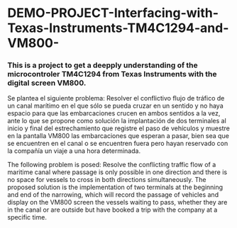 # DEMO-PROJECT-Interfacing-with-Texas-Instruments-TM4C1294-and-VM800-

### This is a project to get a deepply understanding of the microcontroler TM4C1294 from Texas Instruments with the digital screen VM800.

Se plantea el siguiente problema: Resolver el conflictivo flujo de tráfico de un canal marítimo en el que sólo se pueda cruzar en un sentido y no haya espacio para que las embarcaciones crucen en ambos sentidos a la vez, ante lo que se propone como solución la implantación de dos terminales al inicio  y final del estrechamiento que registre el paso de vehículos y muestre en la pantalla VM800 las embarcaciones que esperan a pasar, bien sea que se encuentren en el canal o se encuentren fuera pero hayan reservado con la compañía un viaje a una hora determinada.

The following problem is posed: Resolve the conflicting traffic flow of a maritime canal where passage is only possible in one direction and there is no space for vessels to cross in both directions simultaneously. The proposed solution is the implementation of two terminals at the beginning and end of the narrowing, which will record the passage of vehicles and display on the VM800 screen the vessels waiting to pass, whether they are in the canal or are outside but have booked a trip with the company at a specific time.
